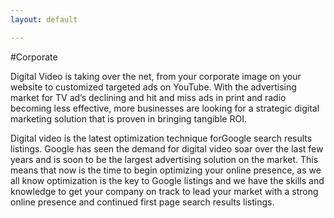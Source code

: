 ```yaml
---
layout: default

---
```


#Corporate
 
Digital Video is taking over the net, from your corporate image on your website to customized targeted ads on YouTube. With the advertising market for TV ad’s declining and hit and miss ads in print and radio becoming less effective, more businesses are looking for a strategic digital marketing solution that is proven in bringing tangible ROI. 

Digital video is the latest optimization technique forGoogle search results listings. Google has seen the demand for digital video soar over the last few years and is soon to be the largest advertising solution on the market. This means that now is the time to begin optimizing your online presence, as we all know optimization is the key to Google listings and we have the skills and knowledge to get your company on track to lead your market with a strong online presence and continued first page search results listings.
 

